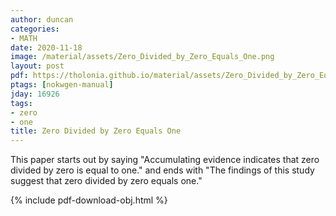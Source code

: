 ```yaml
---
author: duncan
categories:
- MATH
date: 2020-11-18
image: /material/assets/Zero_Divided_by_Zero_Equals_One.png
layout: post
pdf: https://tholonia.github.io/material/assets/Zero_Divided_by_Zero_Equals_One.pdf
ptags: [nokwgen-manual]
jday: 16926
tags:
- zero
- one
title: Zero Divided by Zero Equals One
---
```


This paper starts out by saying "Accumulating evidence indicates that zero divided by zero is equal to one." and ends with "The findings of this study suggest that zero divided by zero equals one."  

<!--more-->

{% include pdf-download-obj.html %}
